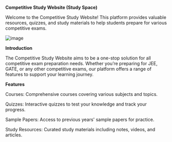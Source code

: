 **Competitive Study Website (Study Space)**


Welcome to the Competitive Study Website! This platform provides valuable resources, quizzes, and study materials to help students prepare for various competitive exams.


![image](https://github.com/user-attachments/assets/3dfc2f2b-a78a-415c-8a5f-f986b7bafbee)

**Introduction**

The Competitive Study Website aims to be a one-stop solution for all competitive exam preparation needs. Whether you’re preparing for JEE, GATE, or any other competitive exams, our platform offers a range of features to support your learning journey.

**Features**

Courses: Comprehensive courses covering various subjects and topics.

Quizzes: Interactive quizzes to test your knowledge and track your progress.

Sample Papers: Access to previous years' sample papers for practice.

Study Resources: Curated study materials including notes, videos, and articles.

